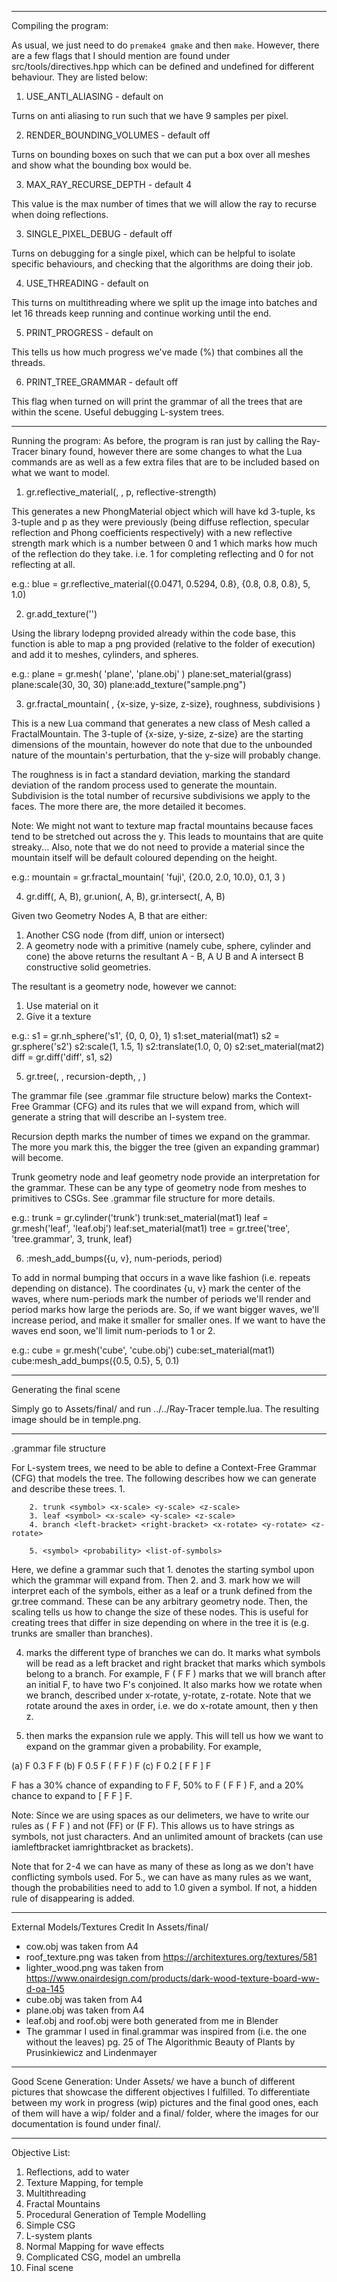 ----------------------------------------------------------------------------------------------------
Compiling the program:

As usual, we just need to do ``premake4 gmake`` and then ``make``. However, there are a few flags
that I should mention are found under src/tools/directives.hpp which can be defined and undefined
for different behaviour. They are listed below:

1. USE_ANTI_ALIASING - default on

Turns on anti aliasing to run such that we have 9 samples per pixel.

2. RENDER_BOUNDING_VOLUMES - default off

Turns on bounding boxes on such that we can put a box over all meshes and show what the
bounding box would be.

3. MAX_RAY_RECURSE_DEPTH - default 4

This value is the max number of times that we will allow the ray to recurse when doing reflections.

3. SINGLE_PIXEL_DEBUG - default off

Turns on debugging for a single pixel, which can be helpful to isolate specific behaviours, and
checking that the algorithms are doing their job.

4. USE_THREADING - default on

This turns on multithreading where we split up the image into batches and let 16 threads keep
running and continue working until the end.

5. PRINT_PROGRESS - default on

This tells us how much progress we've made (%) that combines all the threads.

6. PRINT_TREE_GRAMMAR - default off

This flag when turned on will print the grammar of all the trees that are within the scene.
Useful debugging L-system trees.

----------------------------------------------------------------------------------------------------
Running the program:
As before, the program is ran just by calling the Ray-Tracer binary found, however there are some
changes to what the Lua commands are as well as a few extra files that are to be included
based on what we want to model.

1. gr.reflective_material(<kd>, <ks>, p, reflective-strength)

This generates a new PhongMaterial object which will have kd 3-tuple, ks 3-tuple and p as they were
previously (being diffuse reflection, specular reflection and Phong coefficients respectively)
with a new reflective strength mark which is a number between 0 and 1 which marks how much of the
reflection do they take. i.e. 1 for completing reflecting and 0 for not reflecting at all.
    
e.g.:
    blue = gr.reflective_material({0.0471, 0.5294, 0.8}, {0.8, 0.8, 0.8}, 5, 1.0)

2. gr.add_texture('<png path relative to execution>')

Using the library lodepng provided already within the code base, this function is able to map a png
provided (relative to the folder of execution) and add it to meshes, cylinders, and spheres.

e.g.:
    plane = gr.mesh( 'plane', 'plane.obj' )
    plane:set_material(grass)
    plane:scale(30, 30, 30)
    plane:add_texture("sample.png")

3. gr.fractal_mountain( <name>, {x-size, y-size, z-size}, roughness, subdivisions )

This is a new Lua command that generates a new class of Mesh called a FractalMountain.
The 3-tuple of {x-size, y-size, z-size} are the starting dimensions of the mountain, however do note
that due to the unbounded nature of the mountain's perturbation, that the y-size will probably
change.

The roughness is in fact a standard deviation, marking the standard deviation of the random process
used to generate the mountain. Subdivision is the total number of recursive subdivisions we
apply to the faces. The more there are, the more detailed it becomes.

Note: We might not want to texture map fractal mountains because faces tend to be stretched out
across the y. This leads to mountains that are quite streaky... Also, note that we do not
need to provide a material since the mountain itself will be default coloured depending on
the height.

e.g.:
    mountain = gr.fractal_mountain( 'fuji', {20.0, 2.0, 10.0}, 0.1, 3 )

4. gr.diff(<name>, A, B), gr.union(<name>, A, B), gr.intersect(<name>, A, B)

Given two Geometry Nodes A, B that are either:
1. Another CSG node (from diff, union or intersect)
2. A geometry node with a primitive (namely cube, sphere, cylinder and cone)
the above returns the resultant A - B, A U B and A intersect B constructive solid geometries.

The resultant is a geometry node, however we cannot:
1. Use material on it
2. Give it a texture

e.g.:
    s1 = gr.nh_sphere('s1', {0, 0, 0}, 1)
    s1:set_material(mat1)
    s2 = gr.sphere('s2')
    s2:scale(1, 1.5, 1)
    s2:translate(1.0, 0, 0)
    s2:set_material(mat2)
    diff = gr.diff('diff', s1, s2)

5. gr.tree(<name>, <grammar-file>, recursion-depth, <trunk geometry node>, <leaf geometry node>)

The grammar file (see .grammar file structure below) marks the Context-Free Grammar (CFG) and
its rules that we will expand from, which will generate a string that will describe an l-system
tree.

Recursion depth marks the number of times we expand on the grammar. The more you mark this,
the bigger the tree (given an expanding grammar) will become.

Trunk geometry node and leaf geometry node provide an interpretation for the grammar. These can
be any type of geometry node from meshes to primitives to CSGs. See .grammar file structure 
for more details.

e.g.:
    trunk = gr.cylinder('trunk')
    trunk:set_material(mat1)
    leaf = gr.mesh('leaf', 'leaf.obj')
    leaf:set_material(mat1)
    tree = gr.tree('tree', 'tree.grammar', 3, trunk, leaf)

6. <mesh-node>:mesh_add_bumps({u, v}, num-periods, period)

To add in normal bumping that occurs in a wave like fashion (i.e. repeats depending on distance).
The coordinates {u, v} mark the center of the waves, where num-periods mark the number of periods
we'll render and period marks how large the periods are. So, if we want bigger waves,
we'll increase period, and make it smaller for smaller ones. If we want to have the waves end
soon, we'll limit num-periods to 1 or 2.

e.g.:
    cube = gr.mesh('cube', 'cube.obj')
    cube:set_material(mat1)
    cube:mesh_add_bumps({0.5, 0.5}, 5, 0.1)

----------------------------------------------------------------------------------------------------
Generating the final scene

Simply go to Assets/final/ and run ../../Ray-Tracer temple.lua. The resulting image should be in temple.png.

----------------------------------------------------------------------------------------------------
.grammar file structure

For L-system trees, we need to be able to define a Context-Free Grammar (CFG) that models
the tree. The following describes how we can generate and describe these trees.
        1. <start-symbol>

        2. trunk <symbol> <x-scale> <y-scale> <z-scale>
        3. leaf <symbol> <x-scale> <y-scale> <z-scale>
        4. branch <left-bracket> <right-bracket> <x-rotate> <y-rotate> <z-rotate>

        5. <symbol> <probability> <list-of-symbols>

Here, we define a grammar such that 1. denotes the starting symbol upon which the grammar 
will expand from. Then 2. and 3. mark how we will interpret each of the symbols, either as 
a leaf or a trunk defined from the gr.tree command. These can be any arbitrary geometry node.
Then, the scaling tells us how to change the size of these nodes. This is useful for creating
trees that differ in size depending on where in the tree it is (e.g. trunks are smaller than
branches).

4. marks the different type of branches we can do. It marks what symbols will be read as
a left bracket and right bracket that marks which symbols belong to a branch. For example,
F ( F F ) marks that we will branch after an initial F, to have two F's conjoined. It also marks
how we rotate when we branch, described under x-rotate, y-rotate, z-rotate. Note that we rotate
around the axes in order, i.e. we do x-rotate amount, then y then z.

5. then marks the expansion rule we apply. This will tell us how we want to expand on the grammar
given a probability. For example,

(a) F 0.3 F F
(b) F 0.5 F ( F F ) F
(c) F 0.2 [ F F ] F

F has a 30% chance of expanding to F F, 50% to F ( F F ) F, and a 20% chance to expand
to [ F F ] F.

Note: Since we are using spaces as our delimeters, we have to write our rules as ( F F )
and not (FF) or (F F). This allows us to have strings as symbols, not just characters. And an
unlimited amount of brackets (can use iamleftbracket iamrightbracket as brackets).

Note that for 2-4 we can have as many of these as long as we don't have conflicting symbols used.
For 5., we can have as many rules as we want, though the probabilities need to add to 1.0 given
a symbol. If not, a hidden rule of disappearing is added.

----------------------------------------------------------------------------------------------------
External Models/Textures Credit
In Assets/final/
* cow.obj was taken from A4
* roof_texture.png was taken from https://architextures.org/textures/581
* lighter_wood.png was taken from
    https://www.onairdesign.com/products/dark-wood-texture-board-ww-d-oa-145
* cube.obj was taken from A4
* plane.obj was taken from A4
* leaf.obj and roof.obj were both generated from me in Blender
* The grammar I used in final.grammar was inspired from (i.e. the one without the leaves)
  pg. 25 of The Algorithmic Beauty of Plants by Prusinkiewicz and Lindenmayer

----------------------------------------------------------------------------------------------------
Good Scene Generation:
Under Assets/ we have a bunch of different pictures that showcase the different objectives
I fulfilled. To differentiate between my work in progress (wip) pictures and the final good ones,
each of them will have a wip/ folder and a final/ folder, where the images for our documentation
is found under final/.

----------------------------------------------------------------------------------------------------
Objective List:
1. Reflections, add to water
2. Texture Mapping, for temple
3. Multithreading
4. Fractal Mountains
5. Procedural Generation of Temple Modelling
6. Simple CSG
7. L-system plants
8. Normal Mapping for wave effects
9. Complicated CSG, model an umbrella
10. Final scene

